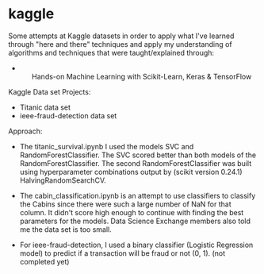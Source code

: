 # kaggle

Some attempts at Kaggle datasets in order to apply what I've learned through "here and there" techniques and apply my understanding of algorithms and techniques that were taught/explained through: 
* <ul>Hands-on Machine Learning with Scikit-Learn, Keras & TensorFlow</ul>

Kaggle Data set Projects:

* Titanic data set 
* ieee-fraud-detection data set 

Approach: 

* The titanic_survival.ipynb I used the models SVC and RandomForestClassifier. The SVC scored better than both models of the RandomForestClassifier. The second RandomForestClassifier was built using hyperparameter combinations output by (scikit version 0.24.1) HalvingRandomSearchCV.
* The cabin_classification.ipynb is an attempt to use classifiers to classify the Cabins since there were such a large number of NaN for that column. It didn't score high enough to continue with finding the best parameters for the models. Data Science Exchange members also told me the data set is too small. 

* For ieee-fraud-detection, I used a binary classifier (Logistic Regression model) to predict if a transaction will be fraud or not (0, 1). (not completed yet)


